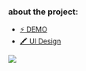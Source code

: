 <h3>about the project:</h3>
<ul>
  <li><a href="https://application-movie.netlify.app/">⚡ DEMO</a></li>
  <li><a href="https://www.behance.net/gallery/110899517/Movie-App-Design">🖍️ UI Design</a></li>
</ul>

<img src="https://user-images.githubusercontent.com/40372039/104137526-883c4c00-53ae-11eb-912a-e359bc05e365.png">
